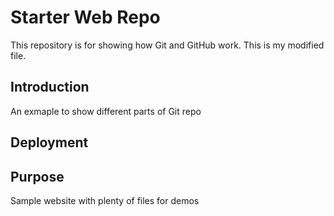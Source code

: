 # Starter Web Repo

This repository is for showing how Git and GitHub work. This is my modified file.

## Introduction
An exmaple to show different parts of Git repo

## Deployment


## Purpose

Sample website with plenty of files for demos